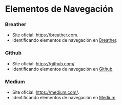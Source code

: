 # Elementos de Navegación

### Breather
+ Site oficial: https://breather.com.
+ Identificando elementos de navegación en [Breather](breather.md).

### Github
+ Site oficial: https://github.com/.
+ Identificando elementos de navegación en [Github](github.md).

### Medium
+ Site oficial: https://medium.com/.
+ Identificando elementos de navegación en [Medium](medium.md).
